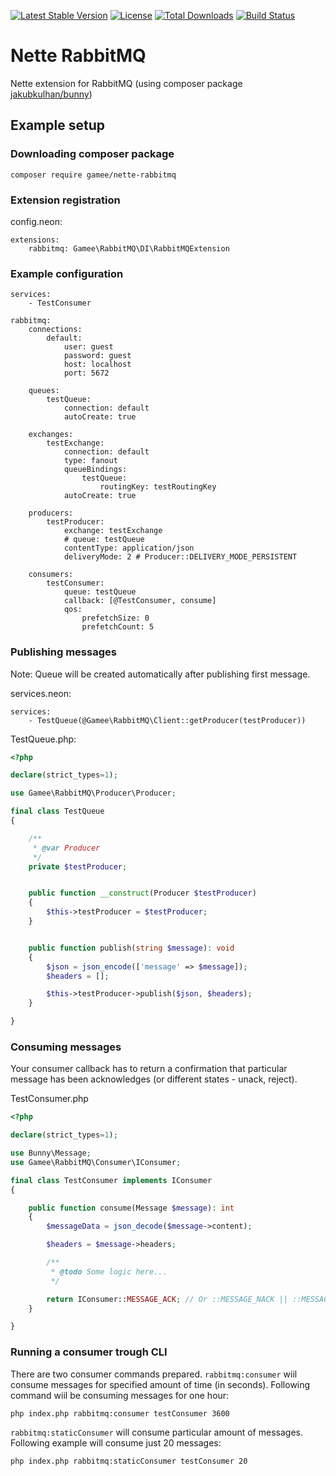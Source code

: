 [![Latest Stable Version](https://poser.pugx.org/gamee/nette-rabbitmq/v/stable)](https://packagist.org/packages/gamee/nette-rabbitmq)
[![License](https://poser.pugx.org/gamee/nette-rabbitmq/license)](https://packagist.org/packages/gamee/nette-rabbitmq)
[![Total Downloads](https://poser.pugx.org/gamee/nette-rabbitmq/downloads)](https://packagist.org/packages/gamee/nette-rabbitmq)
[![Build Status](https://travis-ci.org/gameeapp/nette-rabbitmq.svg?branch=master)](https://travis-ci.org/gameeapp/nette-rabbitmq)

# Nette RabbitMQ

Nette extension for RabbitMQ (using composer package [jakubkulhan/bunny](https://github.com/jakubkulhan/bunny))

## Example setup

### Downloading composer package

```
composer require gamee/nette-rabbitmq
```

### Extension registration

config.neon:

```
extensions:
	rabbitmq: Gamee\RabbitMQ\DI\RabbitMQExtension
```

### Example configuration

```
services:
	- TestConsumer

rabbitmq:
	connections:
		default:
			user: guest
			password: guest
			host: localhost
			port: 5672

	queues:
		testQueue:
			connection: default
			autoCreate: true

	exchanges:
		testExchange:
			connection: default
			type: fanout
			queueBindings:
				testQueue:
					routingKey: testRoutingKey
			autoCreate: true

	producers:
		testProducer:
			exchange: testExchange
			# queue: testQueue
			contentType: application/json
			deliveryMode: 2 # Producer::DELIVERY_MODE_PERSISTENT

	consumers:
		testConsumer:
			queue: testQueue
			callback: [@TestConsumer, consume]
			qos:
				prefetchSize: 0
				prefetchCount: 5
```

### Publishing messages

Note: Queue will be created automatically after publishing first message. 

services.neon:

```
services:
	- TestQueue(@Gamee\RabbitMQ\Client::getProducer(testProducer))
```

TestQueue.php:

```php
<?php

declare(strict_types=1);

use Gamee\RabbitMQ\Producer\Producer;

final class TestQueue
{

	/**
	 * @var Producer
	 */
	private $testProducer;


	public function __construct(Producer $testProducer)
	{
		$this->testProducer = $testProducer;
	}


	public function publish(string $message): void
	{
		$json = json_encode(['message' => $message]);
		$headers = [];

		$this->testProducer->publish($json, $headers);
	}

}
```

### Consuming messages

Your consumer callback has to return a confirmation that particular message has been acknowledges (or different states - unack, reject).

TestConsumer.php

```php
<?php

declare(strict_types=1);

use Bunny\Message;
use Gamee\RabbitMQ\Consumer\IConsumer;

final class TestConsumer implements IConsumer
{

	public function consume(Message $message): int
	{
		$messageData = json_decode($message->content);

		$headers = $message->headers;

		/**
		 * @todo Some logic here...
		 */

		return IConsumer::MESSAGE_ACK; // Or ::MESSAGE_NACK || ::MESSAGE_REJECT
	}

}
```

### Running a consumer trough CLI

There are two consumer commands prepared. `rabbitmq:consumer` wiil consume messages for specified amount of time (in seconds). Following command wiil be consuming messages for one hour:

```
php index.php rabbitmq:consumer testConsumer 3600
```

`rabbitmq:staticConsumer` will consume particular amount of messages. Following example will consume just 20 messages:

```
php index.php rabbitmq:staticConsumer testConsumer 20
```
